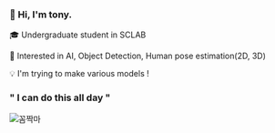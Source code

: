 ### 👋 Hi, I'm tony. 

🎓 Undergraduate student in SCLAB

👀 Interested in AI, Object Detection, Human pose estimation(2D, 3D)

💡   I'm trying to make various models !

### " I can do this all day "

![꼼짝마](https://user-images.githubusercontent.com/86696759/196767122-66bf2b62-eb8e-4df8-81c5-f089b02168a8.gif)


